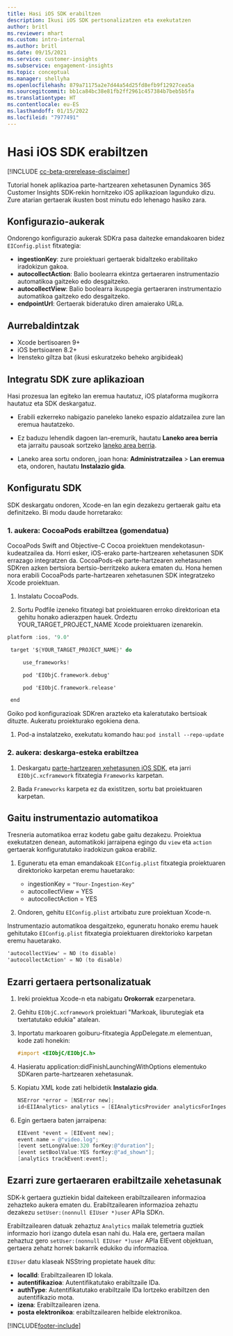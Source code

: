 ```yaml
---
title: Hasi iOS SDK erabiltzen
description: Ikusi iOS SDK pertsonalizatzen eta exekutatzen
author: britl
ms.reviewer: mhart
ms.custom: intro-internal
ms.author: britl
ms.date: 09/15/2021
ms.service: customer-insights
ms.subservice: engagement-insights
ms.topic: conceptual
ms.manager: shellyha
ms.openlocfilehash: 879a71175a2e7d44a54d25fd8efb9f12927cea5a
ms.sourcegitcommit: bb1ca84bc38e81fb2ff2961c457384b7beb5b5fa
ms.translationtype: HT
ms.contentlocale: eu-ES
ms.lasthandoff: 01/15/2022
ms.locfileid: "7977491"
---
```

# <a name="get-started-with-the-ios-sdk"></a>Hasi iOS SDK erabiltzen

[!INCLUDE [cc-beta-prerelease-disclaimer](includes/cc-beta-prerelease-disclaimer.md)]

Tutorial honek aplikazioa parte-hartzearen xehetasunen Dynamics 365 Customer Insights SDK-rekin hornitzeko iOS aplikazioan lagunduko dizu. Zure atarian gertaerak ikusten bost minutu edo lehenago hasiko zara.

## <a name="configuration-options"></a>Konfigurazio-aukerak

Ondorengo konfigurazio aukerak SDKra pasa daitezke emandakoaren bidez `EIConfig.plist` fitxategia:

- **ingestionKey**: zure proiektuari gertaerak bidaltzeko erabilitako iradokizun gakoa.
- **autocollectAction**: Balio boolearra ekintza gertaeraren instrumentazio automatikoa gaitzeko edo desgaitzeko.
- **autocollectView**: Balio boolearra ikuspegia gertaeraren instrumentazio automatikoa gaitzeko edo desgaitzeko.
- **endpointUrl**: Gertaerak bideratuko diren amaierako URLa.

## <a name="prerequisites"></a>Aurrebaldintzak

- Xcode bertisoaren 9+
- iOS bertsioaren 8.2+
- Irensteko giltza bat (ikusi eskuratzeko beheko argibideak)

## <a name="integrate-the-sdk-into-your-application"></a>Integratu SDK zure aplikazioan

Hasi prozesua lan egiteko lan eremua hautatuz, iOS plataforma mugikorra hautatuz eta SDK deskargatuz.

- Erabili ezkerreko nabigazio paneleko laneko espazio aldatzailea zure lan eremua hautatzeko.

- Ez baduzu lehendik dagoen lan-eremurik, hautatu **Laneko area berria** eta jarraitu pausoak sortzeko [laneko area berria](create-workspace.md).

- Laneko area sortu ondoren, joan hona: **Administratzailea** > **Lan eremua** eta, ondoren, hautatu **Instalazio gida**.

## <a name="configure-the-sdk"></a>Konfiguratu SDK

SDK deskargatu ondoren, Xcode-en lan egin dezakezu gertaerak gaitu eta definitzeko. Bi modu daude horretarako:

### <a name="option-1-using-cocoapods-recommended"></a>1. aukera: CocoaPods erabiltzea (gomendatua)
CocoaPods Swift and Objective-C Cocoa proiektuen mendekotasun-kudeatzailea da. Horri esker, iOS-erako parte-hartzearen xehetasunen SDK errazago integratzen da. CocoaPods-ek parte-hartzearen xehetasunen SDKren azken bertsiora bertsio-berritzeko aukera ematen du. Hona hemen nora erabili CocoaPods parte-hartzearen xehetasunen SDK integratzeko Xcode proiektuan. 

1. Instalatu CocoaPods. 

1. Sortu Podfile izeneko fitxategi bat proiektuaren erroko direktorioan eta gehitu honako adierazpen hauek. Ordeztu YOUR_TARGET_PROJECT_NAME Xcode proiektuaren izenarekin. 
```objectivec
platform :ios, '9.0'  

 target '${YOUR_TARGET_PROJECT_NAME}' do 

     use_frameworks!   

     pod 'EIObjC.framework.debug' 

     pod 'EIObjC.framework.release' 

 end 
```
Goiko pod konfigurazioak SDKren arazteko eta kaleratutako bertsioak dituzte. Aukeratu proiekturako egokiena dena.

1. Pod-a instalatzeko, exekutatu komando hau: `pod install --repo-update `

### <a name="option-2-using-download-link"></a>2. aukera: deskarga-esteka erabiltzea

1. Deskargatu [parte-hartzearen xehetasunen iOS SDK](https://download.pi.dynamics.com/sdk/EI-SDKs/ei-ios-sdk.zip), eta jarri `EIObjC.xcframework` fitxategia `Frameworks` karpetan.

1. Bada `Frameworks` karpeta ez da existitzen, sortu bat proiektuaren karpetan.

## <a name="enable-auto-instrumentation"></a>Gaitu instrumentazio automatikoa
 
Tresneria automatikoa erraz kodetu gabe gaitu dezakezu. Proiektua exekutatzen denean, automatikoki jarraipena egingo du `view` eta `action` gertaerak konfiguratutako iradokizun gakoa erabiliz. 

1. Eguneratu eta eman emandakoak `EIConfig.plist` fitxategia proiektuaren direktorioko karpetan eremu hauetarako:
    - ingestionKey = `"Your-Ingestion-Key"`
    - autocollectView = YES
    - autocollectAction = YES

2. Ondoren, gehitu `EIConfig.plist` artxibatu zure proiektuan Xcode-n. 



Instrumentazio automatikoa desgaitzeko, eguneratu honako eremu hauek gehitutako `EIConfig.plist` fitxategia proiektuaren direktorioko karpetan eremu hauetarako. 

```objectivec
'autocollectView' = NO (to disable)
'autocollectAction' = NO (to disable)
```


## <a name="implement-custom-events"></a>Ezarri gertaera pertsonalizatuak

1. Ireki proiektua Xcode-n eta nabigatu **Orokorrak** ezarpenetara. 
1. Gehitu `EIObjC.xcframework` proiektuari "Markoak, liburutegiak eta txertatutako edukia" atalean.

1. Inportatu markoaren goiburu-fitxategia AppDelegate.m elementuan, kode zati honekin:

    ```objectivec
    #import <EIObjC/EIObjC.h>
    ```

1. Hasieratu application:didFinishLaunchingWithOptions elementuko SDKaren parte-hartzearen xehetasunak.
1. Kopiatu XML kode zati helbidetik **Instalazio gida**.

    ```objectivec
    NSError *error = [NSError new];
    id<EIIAnalytics> analytics = [EIAnalyticsProvider analyticsForIngestionKey:nil error:&error];
    ```

1. Egin gertaera baten jarraipena:

    ```objectivec
    EIEvent *event = [EIEvent new];
    event.name = @"video.log";
    [event setLongValue:320 forKey:@"duration"];
    [event setBoolValue:YES forKey:@"ad_shown"];
    [analytics trackEvent:event];
    ```

## <a name="set-user-details-for-your-event"></a>Ezarri zure gertaeraren erabiltzaile xehetasunak

SDK-k gertaera guztiekin bidal daitekeen erabiltzailearen informazioa zehazteko aukera ematen du. Erabiltzailearen informazioa zehaztu dezakezu `setUser:(nonnull EIUser *)user` APIa SDKn.

Erabiltzailearen datuak zehaztuz `Analytics` mailak telemetria guztiek informazio hori izango dutela esan nahi du. Hala ere, gertaera mailan zehaztuz gero `setUser:(nonnull EIUser *)user` APIa EIEvent objektuan, gertaera zehatz horrek bakarrik edukiko du informazioa.

`EIUser` datu klaseak NSString propietate hauek ditu:

- **localId**: Erabiltzailearen ID lokala.
- **autentifikazioa**: Autentifikatutako erabiltzaile IDa.
- **authType**: Autentifikatutako erabiltzaile IDa lortzeko erabiltzen den autentifikazio mota.
- **izena**: Erabiltzailearen izena.
- **posta elektronikoa**: erabiltzailearen helbide elektronikoa.


[!INCLUDE[footer-include](../includes/footer-banner.md)]
